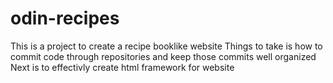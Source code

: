 # odin-recipes
This is a project to create a recipe booklike website
Things to take is how to commit code through repositories and keep those commits well organized
Next is to effectivly create html framework for website